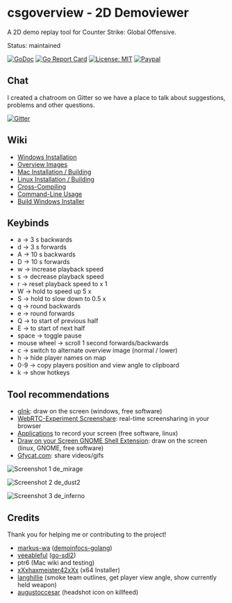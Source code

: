 # csgoverview - 2D Demoviewer

A 2D demo replay tool for Counter Strike: Global Offensive.

Status: maintained

[![GoDoc](https://godoc.org/github.com/Linus4/csgoverview?status.svg)](https://godoc.org/github.com/Linus4/csgoverview) [![Go Report Card](https://goreportcard.com/badge/github.com/linus4/csgoverview)](https://goreportcard.com/report/github.com/linus4/csgoverview)  [![License: MIT](https://img.shields.io/badge/License-MIT-yellow.svg)](https://github.com/Linus4/csgoverview/blob/master/LICENSE) [![Paypal](https://www.paypalobjects.com/en_US/i/btn/btn_donate_SM.gif)](https://www.paypal.me/linuswbr)

## Chat

I created a chatroom on Gitter so we have a place to talk about suggestions, problems and other questions.

[![Gitter](https://badges.gitter.im/csgoverview/community.svg)](https://gitter.im/csgoverview/community?utm_source=badge&utm_medium=badge&utm_campaign=pr-badge)

## Wiki

* [Windows Installation](https://github.com/Linus4/csgoverview/wiki/Windows-Installation)
* [Overview Images](https://github.com/Linus4/csgoverview/wiki/Overview-Images)
* [Mac Installation / Building](https://github.com/Linus4/csgoverview/wiki/Mac-Installation-and-Building)
* [Linux Installation / Building](https://github.com/Linus4/csgoverview/wiki/Linux-Installation-and-Building)
* [Cross-Compiling](https://github.com/Linus4/csgoverview/wiki/Cross-compiling)
* [Command-Line Usage](https://github.com/Linus4/csgoverview/wiki/Command-Line-Usage)
* [Build Windows Installer](https://github.com/Linus4/csgoverview/wiki/Build-Windows-Installer)

## Keybinds

* a -> 3 s backwards
* d -> 3 s forwards
* A -> 10 s backwards
* D -> 10 s forwards
* w -> increase playback speed
* s -> decrease playback speed
* r -> reset playback speed to x 1
* W -> hold to speed up 5 x
* S -> hold to slow down to 0.5 x
* q -> round backwards
* e -> round forwards
* Q -> to start of previous half
* E -> to start of next half
* space -> toggle pause
* mouse wheel -> scroll 1 second forwards/backwards
* c -> switch to alternate overview image (normal / lower)
* h -> hide player names on map
* 0-9 -> copy players position and view angle to clipboard
* k -> show hotkeys

## Tool recommendations

* [gInk](https://github.com/geovens/gInk): draw on the screen (windows, free
  software)
* [WebRTC-Experiment Screenshare](https://www.webrtc-experiment.com/screen-sharing/): real-time screensharing in your browser
* [Applications](https://askubuntu.com/questions/4428/how-can-i-record-my-screen)
  to record your screen (free software, linux)
* [Draw on your Screen GNOME Shell
  Extension](https://extensions.gnome.org/extension/1683/draw-on-you-screen/):
  draw on the screen (linux, GNOME, free software)
* [Gfycat.com](https://gfycat.com): share videos/gifs

![Screenshot 1 de_mirage](https://i.imgur.com/BKTTBfW.png)

![Screenshot 2 de_dust2](https://i.imgur.com/2kfkpvP.png)

![Screenshot 3 de_inferno](https://i.imgur.com/sNYT4eH.png)

## Credits

Thank you for helping me or contributing to the project!

* [markus-wa](https://github.com/markus-wa)
  ([demoinfocs-golang](https://github.com/markus-wa/demoinfocs-golang))
* [veeableful](https://github.com/veeableful)
  ([go-sdl2](https://github.com/veandco/go-sdl2/))
* ptr6
  (Mac wiki and testing)
* [xXxhaxmeister42xXx](https://github.com/xXxhaxmeister42xXx) (x64 Installer)
* [langhillie](https://github.com/langhillie) (smoke team outlines, get player
  view angle, show currently held weapon)
* [augustoccesar](https://github.com/augustoccesar) (headshot icon on killfeed)

